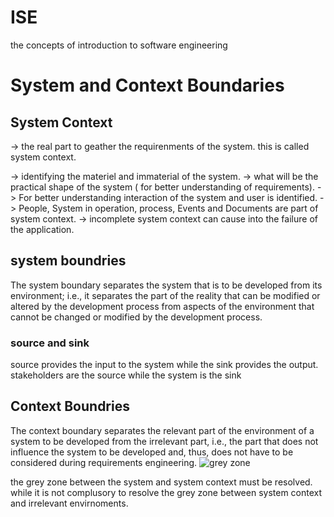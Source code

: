 # ISE
the concepts of introduction to software engineering 


# System and Context Boundaries
## System Context

-> the real part to geather the requirenments of the system. this is called system context.

-> identifying the materiel and immaterial of the system.
-> what will be the practical shape of the system ( for better understanding of requirements).
-> For better understanding interaction of the system and user is identified.
-> People, System in operation, process, Events and Documents are part of system context.
-> incomplete system context can cause into the failure of the application.

## system boundries
The system boundary separates the system that is to be developed from its
environment; i.e., it separates the part of the reality that can be modified or
altered by the development process from aspects of the environment that
cannot be changed or modified by the development process.
### source and sink
source provides the input to the system while the sink provides the output.
stakeholders are the source while the system is the sink
## Context Boundries 
The context boundary separates the relevant part of the environment of a
system to be developed from the irrelevant part, i.e., the part that does not
influence the system to be developed and, thus, does not have to be considered
during requirements engineering.
![grey zone](https://user-images.githubusercontent.com/124068732/230628316-d2d826f8-7ee9-4158-92b2-8e3e48c58a72.PNG)

the grey zone between the system and system context must be resolved. while it is not complusory to resolve the grey zone between system context and irrelevant envirnoments.
